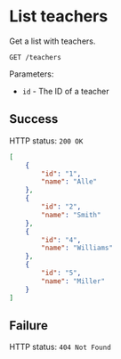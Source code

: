 # List teachers

Get a list with teachers.

```
GET /teachers
```

Parameters:

- `id` - The ID of a teacher

## Success

HTTP status: `200 OK`

```json
[
    {
        "id": "1",
        "name": "Alle"
    },
    {
        "id": "2",
        "name": "Smith"
    },
    {
        "id": "4",
        "name": "Williams"
    },
    {
        "id": "5",
        "name": "Miller"
    }
]
```

## Failure

HTTP status: `404 Not Found`
